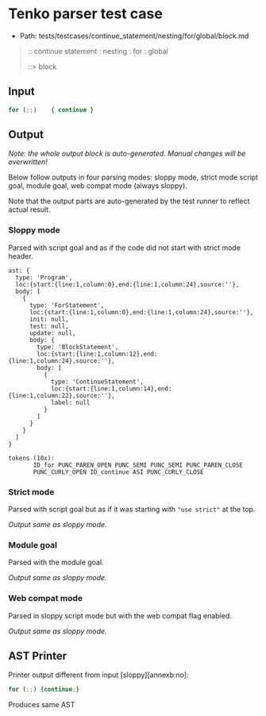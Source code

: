 # Tenko parser test case

- Path: tests/testcases/continue_statement/nesting/for/global/block.md

> :: continue statement : nesting : for : global
>
> ::> block

## Input

`````js
for (;;)    { continue }
`````

## Output

_Note: the whole output block is auto-generated. Manual changes will be overwritten!_

Below follow outputs in four parsing modes: sloppy mode, strict mode script goal, module goal, web compat mode (always sloppy).

Note that the output parts are auto-generated by the test runner to reflect actual result.

### Sloppy mode

Parsed with script goal and as if the code did not start with strict mode header.

`````
ast: {
  type: 'Program',
  loc:{start:{line:1,column:0},end:{line:1,column:24},source:''},
  body: [
    {
      type: 'ForStatement',
      loc:{start:{line:1,column:0},end:{line:1,column:24},source:''},
      init: null,
      test: null,
      update: null,
      body: {
        type: 'BlockStatement',
        loc:{start:{line:1,column:12},end:{line:1,column:24},source:''},
        body: [
          {
            type: 'ContinueStatement',
            loc:{start:{line:1,column:14},end:{line:1,column:22},source:''},
            label: null
          }
        ]
      }
    }
  ]
}

tokens (10x):
       ID_for PUNC_PAREN_OPEN PUNC_SEMI PUNC_SEMI PUNC_PAREN_CLOSE
       PUNC_CURLY_OPEN ID_continue ASI PUNC_CURLY_CLOSE
`````

### Strict mode

Parsed with script goal but as if it was starting with `"use strict"` at the top.

_Output same as sloppy mode._

### Module goal

Parsed with the module goal.

_Output same as sloppy mode._

### Web compat mode

Parsed in sloppy script mode but with the web compat flag enabled.

_Output same as sloppy mode._

## AST Printer

Printer output different from input [sloppy][annexb:no]:

````js
for (;;) {continue;}
````

Produces same AST
